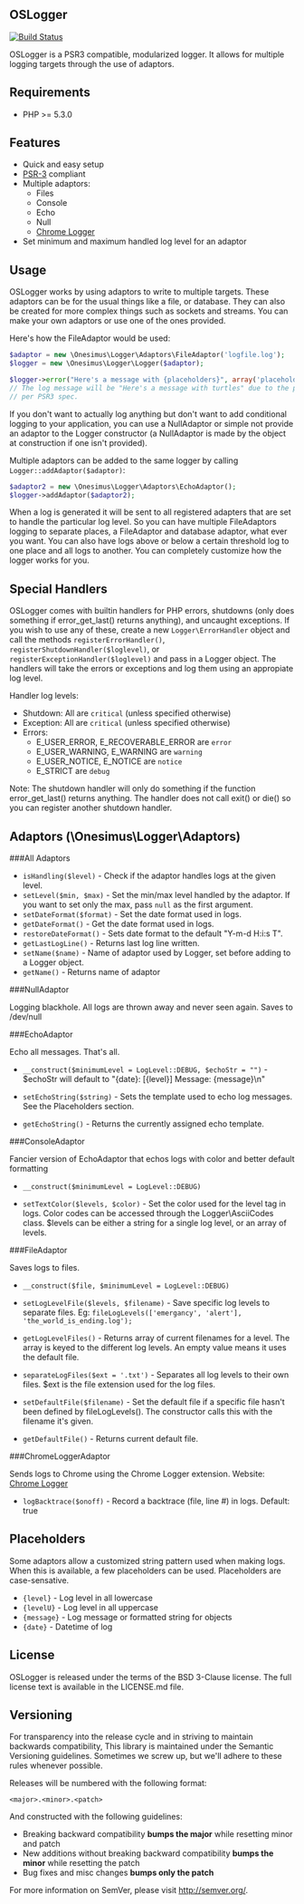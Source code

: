 OSLogger
--------

[![Build Status](https://travis-ci.org/onesimus-systems/oslogger.svg)](https://travis-ci.org/onesimus-systems/oslogger)

OSLogger is a PSR3 compatible, modularized logger. It allows for multiple logging targets through the use of adaptors.

Requirements
------------

- PHP >= 5.3.0

Features
--------

- Quick and easy setup
- [PSR-3](https://github.com/php-fig/fig-standards/blob/master/accepted/PSR-3-logger-interface.md) compliant
- Multiple adaptors:
    - Files
    - Console
    - Echo
    - Null
    - [Chrome Logger](https://craig.is/writing/chrome-logger)
- Set minimum and maximum handled log level for an adaptor

Usage
-----

OSLogger works by using adaptors to write to multiple targets. These adaptors can be for the usual things like a file, or database. They can also be created for more complex things such as sockets and streams. You can make your own adaptors or use one of the ones provided.

Here's how the FileAdaptor would be used:

```php
$adaptor = new \Onesimus\Logger\Adaptors\FileAdaptor('logfile.log');
$logger = new \Onesimus\Logger\Logger($adaptor);

$logger->error("Here's a message with {placeholders}", array('placeholders' => 'turtles'));
// The log message will be "Here's a message with turtles" due to the placeholder interpolation
// per PSR3 spec.
```

If you don't want to actually log anything but don't want to add conditional logging to your application, you can use a NullAdaptor or simple not provide an adaptor to the Logger constructor (a NullAdaptor is made by the object at construction if one isn't provided).

Multiple adaptors can be added to the same logger by calling `Logger::addAdaptor($adaptor)`:

```php
$adaptor2 = new \Onesimus\Logger\Adaptors\EchoAdaptor();
$logger->addAdaptor($adaptor2);
```

When a log is generated it will be sent to all registered adapters that are set to handle the particular log level. So you can have multiple FileAdaptors logging to separate places, a FileAdaptor and database adaptor, what ever you want. You can also have logs above or below a certain threshold log to one place and all logs to another. You can completely customize how the logger works for you.

Special Handlers
----------------

OSLogger comes with builtin handlers for PHP errors, shutdowns (only does something if error_get_last() returns anything), and uncaught exceptions. If you wish to use any of these, create a new `Logger\ErrorHandler` object and call the methods `registerErrorHandler()`, `registerShutdownHandler($loglevel)`, or `registerExceptionHandler($loglevel)` and pass in a Logger object. The handlers will take the errors or exceptions and log them using an appropiate log level.

Handler log levels:

- Shutdown: All are `critical` (unless specified otherwise)
- Exception: All are `critical` (unless specified otherwise)
- Errors:
    - E_USER_ERROR, E_RECOVERABLE_ERROR are `error`
    - E_USER_WARNING, E_WARNING are `warning`
    - E_USER_NOTICE, E_NOTICE are `notice`
    - E_STRICT are `debug`

Note: The shutdown handler will only do something if the function error_get_last() returns anything. The handler does not call exit() or die() so you can register another shutdown handler.

Adaptors (\Onesimus\Logger\Adaptors)
------------------------------------

###All Adaptors

- `isHandling($level)` - Check if the adaptor handles logs at the given level.
- `setLevel($min, $max)` - Set the min/max level handled by the adaptor. If you want to set only the max, pass `null` as the first argument.
- `setDateFormat($format)` - Set the date format used in logs.
- `getDateFormat()` - Get the date format used in logs.
- `restoreDateFormat()` - Sets date format to the default "Y-m-d H:i:s T".
- `getLastLogLine()` - Returns last log line written.
- `setName($name)` - Name of adaptor used by Logger, set before adding to a Logger object.
- `getName()` - Returns name of adaptor

###NullAdaptor

Logging blackhole. All logs are thrown away and never seen again. Saves to /dev/null

###EchoAdaptor

Echo all messages. That's all.

- `__construct($minimumLevel = LogLevel::DEBUG, $echoStr = "")` - $echoStr will default to "{date}: [{level}] Message: {message}\n"

- `setEchoString($string)` - Sets the template used to echo log messages. See the Placeholders section.
- `getEchoString()` - Returns the currently assigned echo template.

###ConsoleAdaptor

Fancier version of EchoAdaptor that echos logs with color and better default formatting

- `__construct($minimumLevel = LogLevel::DEBUG)`

- `setTextColor($levels, $color)` - Set the color used for the level tag in logs. Color codes can be accessed through the Logger\AsciiCodes class. $levels can be either a string for a single log level, or an array of levels.

###FileAdaptor

Saves logs to files.

- `__construct($file, $minimumLevel = LogLevel::DEBUG)`

- `setLogLevelFile($levels, $filename)` - Save specific log levels to separate files. Eg: `fileLogLevels(['emergancy', 'alert'], 'the_world_is_ending.log');`
- `getLogLevelFiles()` - Returns array of current filenames for a level. The array is keyed to the different log levels. An empty value means it uses the default file.
- `separateLogFiles($ext = '.txt')` - Separates all log levels to their own files. $ext is the file extension used for the log files.
- `setDefaultFile($filename)` - Set the default file if a specific file hasn't been defined by fileLogLevels(). The constructor calls this with the filename it's given.
- `getDefaultFile()` - Returns current default file.

###ChromeLoggerAdaptor

Sends logs to Chrome using the Chrome Logger extension. Website: [Chrome Logger](https://craig.is/writing/chrome-logger)

- `logBacktrace($onoff)` - Record a backtrace (file, line #) in logs. Default: true

Placeholders
------------

Some adaptors allow a customized string pattern used when making logs. When this is available, a few placeholders can be used. Placeholders are case-sensative.

- `{level}` - Log level in all lowercase
- `{levelU}` - Log level in all uppercase
- `{message}` - Log message or formatted string for objects
- `{date}` - Datetime of log

License
-------

OSLogger is released under the terms of the BSD 3-Clause license. The full license text is available in the LICENSE.md file.

Versioning
----------

For transparency into the release cycle and in striving to maintain backwards compatibility, This library is maintained under the Semantic Versioning guidelines. Sometimes we screw up, but we'll adhere to these rules whenever possible.

Releases will be numbered with the following format:

`<major>.<minor>.<patch>`

And constructed with the following guidelines:

- Breaking backward compatibility **bumps the major** while resetting minor and patch
- New additions without breaking backward compatibility **bumps the minor** while resetting the patch
- Bug fixes and misc changes **bumps only the patch**

For more information on SemVer, please visit <http://semver.org/>.
